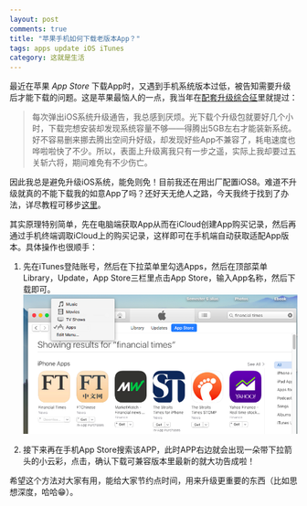 ```yaml
---
layout: post
comments: true
title: "苹果手机如何下载老版本App？"
tags: apps update iOS iTunes
category: 这就是生活
---
```


最近在苹果 *App Store* 下载App时，又遇到手机系统版本过低，被告知需要升级后才能下载的问题。这是苹果最恼人的一点，我当年在[配套升级综合征](https://yihanxu.github.io/myoldpajama)里就提过：

> 每次弹出iOS系统升级通告，我总感到厌烦。光下载个升级包就要好几个小时，下载完想安装却发现系统容量不够——得腾出5GB左右才能装新系统。好不容易删来挪去腾出空间升好级，却发现好些App不兼容了，耗电速度也哗啦啦快了不少。所以，表面上升级离我只有一步之遥，实际上我却要过五关斩六将，期间难免有不少伤亡。

因此我总是避免升级iOS系统，能免则免！目前我还在用出厂配置iOS8。难道不升级就真的不能下载我的如意App了吗？还好天无绝人之路，今天我终于找到了办法，详尽教程可移步[这里](https://www.linkedin.com/pulse/how-download-older-version-app-when-requires-newer-ios-chris-allard)。

其实原理特别简单，先在电脑端获取App从而在iCloud创建App购买记录，然后再通过手机终端调取iCloud上的购买记录，这样即可在手机端自动获取适配App版本。具体操作也很顺手：

1. 先在iTunes登陆账号，然后在下拉菜单里勾选Apps，然后在顶部菜单Library，Update，App Store三栏里点击App Store，输入App名称，然后下载即可。![](/images/apps.png)

2. 接下来再在手机App Store搜索该APP，此时APP右边就会出现一朵带下拉箭头的小云彩，点击，确认下载可兼容版本里最新的就大功告成啦！

希望这个方法对大家有用，能给大家节约点时间，用来升级更重要的东西（比如思想深度，哈哈😁）。



